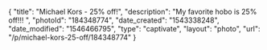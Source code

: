 {
    "title": "Michael Kors - 25% off!",
    "description": "My favorite hobo is 25% off!!! ",
    "photoId": "184348774",
    "date_created": "1543338248",
    "date_modified": "1546466795",
    "type": "captivate",
    "layout": "photo",
    "url": "\/p\/michael-kors-25-off\/184348774"
}